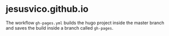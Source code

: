# jesusvico.github.io

The workflow `gh-pages.yml` builds the hugo project inside the master branch and saves the build inside a branch called `gh-pages`.
